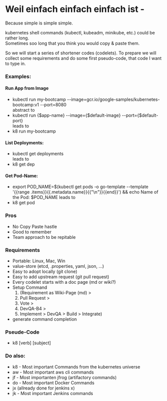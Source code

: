 # Weil einfach einfach einfach ist -  
Because simple is simple simple.
  
kubernetes shell commands (kubectl, kubeadm, minikube, etc.) could be rather long.  
Sometimes soo long that you think you would copy & paste them.   
  
So we will start a series of shortener codes (codelets). To prepare we will collect some requirements and do some first pseudo-code, that code I want to type in.  
  
### Examples:
#### Run App from Image
* kubectl run my-bootcamp --image=gcr.io/google-samples/kubernetes-bootcamp:v1 --port=8080  
abstract to  
* kubectl run {$app-name} --image={$default-image} --port={$default-port}  
leads to  
* k8 run my-bootcamp

#### List Deployments:
* kubectl get deployments  
leads to  
* k8 get dep  

#### Get Pod-Name:
* export POD_NAME=$(kubectl get pods -o go-template --template '{{range .items}}{{.metadata.name}}{{"\n"}}{{end}}') && echo Name of the Pod: $POD_NAME
leads to
* k8 get pod

### Pros
* No Copy Paste hastle
* Good to remember
* Team approach to be repitable

### Requirements
* Portable: Linux, Mac, Win
* value-store (etcd, .properties, yaml, json, ...)
* Easy to adopt locally (git clone)
* Easy to add upstream request (git pull request)
* Every codelet starts with a doc page (md or wiki?)
* Setup Command 
  1. (Requirement as Wiki-Page (md) > 
  2. Pull Request > 
  3. Vote > 
  4. DevQA-B4 > 
  5. Implement > DevQA > Build > Integrate)
* generate command completion

### Pseude-Code
* k8 [verb] [subject]  

### Do also:
* k8 - Most important Commands from the kubernetes universe
* aw - Most important aws cli commands
* jf - Most importanten jfrog (artifactory commands)
* do - Most important Docker Commands
* jx (allready done for jenkins x)
* jk - Most important Jenkins commands

